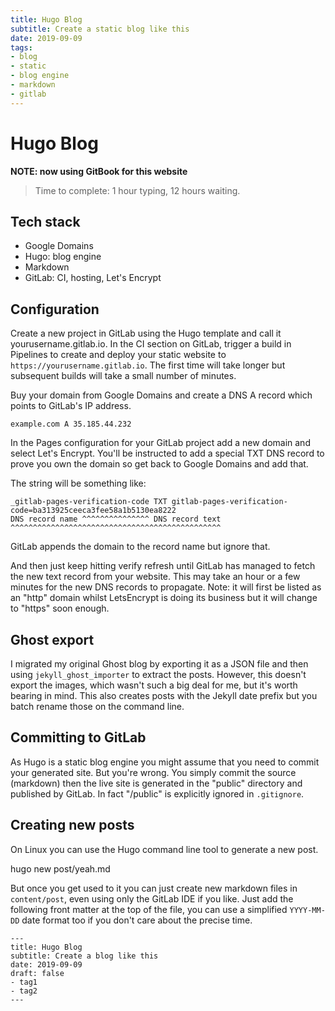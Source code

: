 ```yaml
---
title: Hugo Blog
subtitle: Create a static blog like this
date: 2019-09-09
tags:
- blog
- static
- blog engine
- markdown
- gitlab
---
```


# Hugo Blog

__NOTE: now using GitBook for this website__

> Time to complete: 1 hour typing, 12 hours waiting.

## Tech stack
- Google Domains
- Hugo: blog engine
- Markdown
- GitLab: CI, hosting, Let's Encrypt

## Configuration
Create a new project in GitLab using the Hugo template and call it
yourusername.gitlab.io. In the CI section on GitLab, trigger a build in
Pipelines to create and deploy your static website to
`https://yourusername.gitlab.io`. The first time will take longer but
subsequent builds will take a small number of minutes.

Buy your domain from Google Domains and create a DNS A record which points to
GitLab's IP address.

```
example.com A 35.185.44.232
```

In the Pages configuration for your GitLab project add a new domain and select
Let's Encrypt. You'll be instructed to add a special TXT DNS record to prove
you own the domain so get back to Google Domains and add that.

The string will be something like:
```
_gitlab-pages-verification-code TXT gitlab-pages-verification-code=ba313925ceeca3fee58a1b5130ea8222
DNS record name ^^^^^^^^^^^^^^^ DNS record text ^^^^^^^^^^^^^^^^^^^^^^^^^^^^^^^^^^^^^^^^^^^^^^^
```

GitLab appends the domain to the record name but ignore that.

And then just keep hitting verify refresh until GitLab has managed to fetch the
new text record from your website. This may take an hour or a few minutes for
the new DNS records to propagate. Note: it will first be listed as an "http"
domain whilst LetsEncrypt is doing its business but it will change to "https"
soon enough.

## Ghost export
I migrated my original Ghost blog by exporting it as a JSON file and then using
`jekyll_ghost_importer` to extract the posts. However, this doesn't export the
images, which wasn't such a big deal for me, but it's worth bearing in mind.
This also creates posts with the Jekyll date prefix but you batch rename those
on the command line.

## Committing to GitLab
As Hugo is a static blog engine you might assume that you need to commit your
generated site. But you're wrong. You simply commit the source (markdown) then
the live site is generated in the "public" directory and published by GitLab.
In fact "/public" is explicitly ignored in `.gitignore`.

## Creating new posts
On Linux you can use the Hugo command line tool to generate a new post.

hugo new post/yeah.md

But once you get used to it you can just create new markdown files in
`content/post`, even using only the GitLab IDE if you like. Just add the
following front matter at the top of the file, you can use a simplified
`YYYY-MM-DD` date format too if you don't care about the precise time.

```
---
title: Hugo Blog
subtitle: Create a blog like this
date: 2019-09-09
draft: false
- tag1
- tag2
---
```
